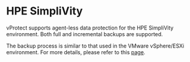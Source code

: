 # HPE SimpliVity

vProtect supports agent-less data protection for the HPE SimpliVity environment. Both full and incremental backups are supported.

The backup process is similar to that used in the VMware vSphere/ESXi environment. For more details, please refer to this [page](vmware-vsphere.md).
